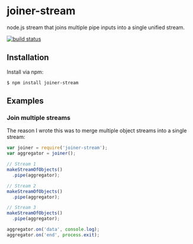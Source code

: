# joiner-stream

node.js stream that joins multiple pipe inputs into a single unified stream.

[![build status](https://secure.travis-ci.org/eugeneware/joiner-stream.png)](http://travis-ci.org/eugeneware/joiner-stream)

## Installation

Install via npm:

```
$ npm install joiner-stream
```

## Examples

### Join multiple streams

The reason I wrote this was to merge multiple object streams into a single stream:

``` js
var joiner = require('joiner-stream');
var aggregator = joiner();

// Stream 1
makeStreamOfObjects()
  .pipe(aggregator);

// Stream 2
makeStreamOfObjects()
  .pipe(aggregator);

// Stream 3
makeStreamOfObjects()
  .pipe(aggregator);

aggregator.on('data', console.log);
aggregator.on('end', process.exit);
```
